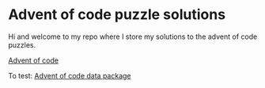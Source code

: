 # Advent of code puzzle solutions

Hi and welcome to my repo where I store my solutions to the advent of code puzzles.

[Advent of code](https://adventofcode.com)


To test: [Advent of code data package](https://github.com/wimglenn/advent-of-code-data)

